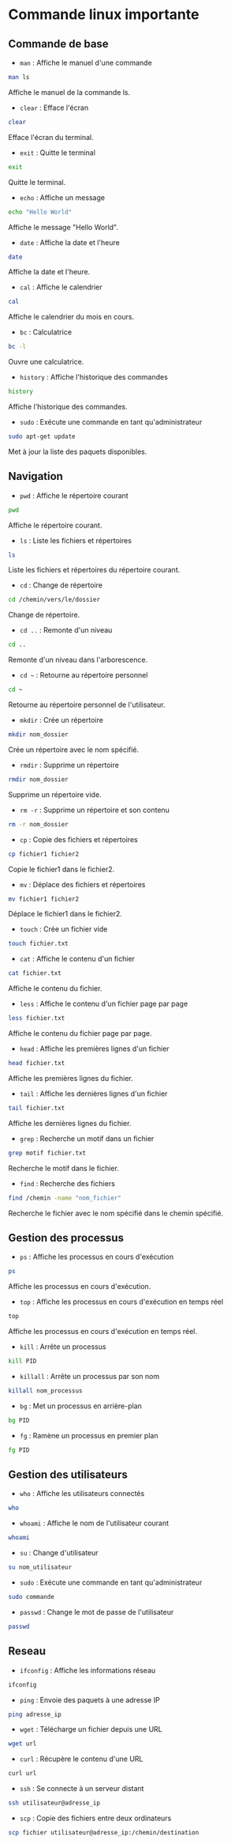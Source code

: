 # Commande linux importante

## Commande de base

- `man` : Affiche le manuel d'une commande	
```bash
man ls
```
Affiche le manuel de la commande ls.

- `clear` : Efface l'écran
```bash
clear
```
Efface l'écran du terminal.

- `exit` : Quitte le terminal
```bash
exit
```
Quitte le terminal.

- `echo` : Affiche un message
```bash
echo "Hello World"
```
Affiche le message "Hello World".

- `date` : Affiche la date et l'heure
```bash
date
```
Affiche la date et l'heure.

- `cal` : Affiche le calendrier
```bash
cal
```
Affiche le calendrier du mois en cours.

- `bc` : Calculatrice
```bash
bc -l
```
Ouvre une calculatrice.

- `history` : Affiche l'historique des commandes
```bash
history
```
Affiche l'historique des commandes.

- `sudo` : Exécute une commande en tant qu'administrateur
```bash
sudo apt-get update
```
Met à jour la liste des paquets disponibles.

## Navigation

- `pwd` : Affiche le répertoire courant
```bash
pwd
```
Affiche le répertoire courant.

- `ls` : Liste les fichiers et répertoires
```bash
ls
```
Liste les fichiers et répertoires du répertoire courant.

- `cd` : Change de répertoire
```bash
cd /chemin/vers/le/dossier
```
Change de répertoire.

- `cd ..` : Remonte d'un niveau
```bash
cd ..
```
Remonte d'un niveau dans l'arborescence.

- `cd ~` : Retourne au répertoire personnel
```bash
cd ~
```
Retourne au répertoire personnel de l'utilisateur.

- `mkdir` : Crée un répertoire
```bash
mkdir nom_dossier
```
Crée un répertoire avec le nom spécifié.

- `rmdir` : Supprime un répertoire
```bash
rmdir nom_dossier
```
Supprime un répertoire vide.

- `rm -r` : Supprime un répertoire et son contenu
```bash
rm -r nom_dossier
```

- `cp` : Copie des fichiers et répertoires
```bash
cp fichier1 fichier2
```
Copie le fichier1 dans le fichier2.

- `mv` : Déplace des fichiers et répertoires
```bash
mv fichier1 fichier2
```
Déplace le fichier1 dans le fichier2.

- `touch` : Crée un fichier vide
```bash
touch fichier.txt
```

- `cat` : Affiche le contenu d'un fichier
```bash
cat fichier.txt
```
Affiche le contenu du fichier.

- `less` : Affiche le contenu d'un fichier page par page
```bash
less fichier.txt
```
Affiche le contenu du fichier page par page.

- `head` : Affiche les premières lignes d'un fichier
```bash
head fichier.txt
```
Affiche les premières lignes du fichier.

- `tail` : Affiche les dernières lignes d'un fichier
```bash
tail fichier.txt
```
Affiche les dernières lignes du fichier.

- `grep` : Recherche un motif dans un fichier
```bash
grep motif fichier.txt
```
Recherche le motif dans le fichier.

- `find` : Recherche des fichiers
```bash
find /chemin -name "nom_fichier"
```
Recherche le fichier avec le nom spécifié dans le chemin spécifié.

## Gestion des processus

- `ps` : Affiche les processus en cours d'exécution
```bash
ps
```
Affiche les processus en cours d'exécution.

- `top` : Affiche les processus en cours d'exécution en temps réel
```bash
top
```
Affiche les processus en cours d'exécution en temps réel.

- `kill` : Arrête un processus
```bash
kill PID
```

- `killall` : Arrête un processus par son nom
```bash
killall nom_processus
```

- `bg` : Met un processus en arrière-plan
```bash
bg PID
```

- `fg` : Ramène un processus en premier plan
```bash
fg PID
```

## Gestion des utilisateurs

- `who` : Affiche les utilisateurs connectés
```bash
who
```

- `whoami` : Affiche le nom de l'utilisateur courant
```bash
whoami
```

- `su` : Change d'utilisateur
```bash
su nom_utilisateur
```

- `sudo` : Exécute une commande en tant qu'administrateur
```bash
sudo commande
```

- `passwd` : Change le mot de passe de l'utilisateur
```bash
passwd
```

## Reseau

- `ifconfig` : Affiche les informations réseau
```bash
ifconfig
```

- `ping` : Envoie des paquets à une adresse IP
```bash
ping adresse_ip
```

- `wget` : Télécharge un fichier depuis une URL
```bash
wget url
```

- `curl` : Récupère le contenu d'une URL
```bash
curl url
```

- `ssh` : Se connecte à un serveur distant
```bash
ssh utilisateur@adresse_ip
```

- `scp` : Copie des fichiers entre deux ordinateurs
```bash
scp fichier utilisateur@adresse_ip:/chemin/destination
```